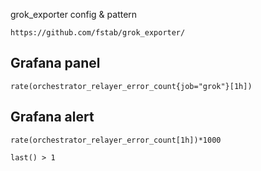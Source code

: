 
grok_exporter config & pattern

```
https://github.com/fstab/grok_exporter/
```

## Grafana panel
```
rate(orchestrator_relayer_error_count{job="grok"}[1h])
```

## Grafana alert

```
rate(orchestrator_relayer_error_count[1h])*1000
```

```
last() > 1
```
